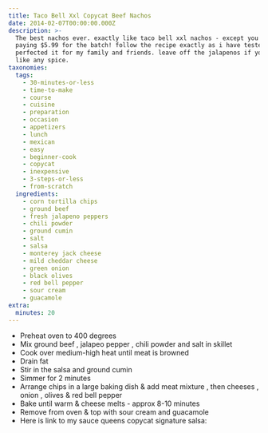 ```yaml
---
title: Taco Bell Xxl Copycat Beef Nachos
date: 2014-02-07T00:00:00.000Z
description: >-
  The best nachos ever. exactly like taco bell xxl nachos - except you won't be
  paying $5.99 for the batch! follow the recipe exactly as i have tested and
  perfected it for my family and friends. leave off the jalapenos if you don't
  like any spice.
taxonomies:
  tags:
    - 30-minutes-or-less
    - time-to-make
    - course
    - cuisine
    - preparation
    - occasion
    - appetizers
    - lunch
    - mexican
    - easy
    - beginner-cook
    - copycat
    - inexpensive
    - 3-steps-or-less
    - from-scratch
  ingredients:
    - corn tortilla chips
    - ground beef
    - fresh jalapeno peppers
    - chili powder
    - ground cumin
    - salt
    - salsa
    - monterey jack cheese
    - mild cheddar cheese
    - green onion
    - black olives
    - red bell pepper
    - sour cream
    - guacamole
extra:
  minutes: 20
---
```

 - Preheat oven to 400 degrees
 - Mix ground beef , jalapeo pepper , chili powder and salt in skillet
 - Cook over medium-high heat until meat is browned
 - Drain fat
 - Stir in the salsa and ground cumin
 - Simmer for 2 minutes
 - Arrange chips in a large baking dish & add meat mixture , then cheeses , onion , olives & red bell pepper
 - Bake until warm & cheese melts - approx 8-10 minutes
 - Remove from oven & top with sour cream and guacamole
 - Here is link to my sauce queens copycat signature salsa:
